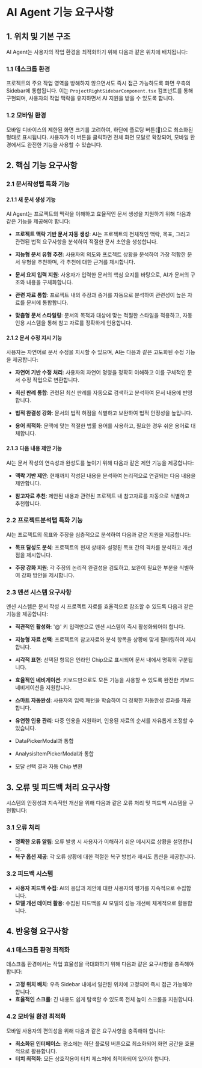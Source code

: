 # AI Agent 기능 요구사항

## 1. 위치 및 기본 구조
AI Agent는 사용자의 작업 환경을 최적화하기 위해 다음과 같은 위치에 배치됩니다:

### 1.1 데스크톱 환경
프로젝트의 주요 작업 영역을 방해하지 않으면서도 즉시 접근 가능하도록 화면 우측의 Sidebar에 통합됩니다. 이는 `ProjectRightSidebarComponent.tsx` 컴포넌트를 통해 구현되며, 사용자의 작업 맥락을 유지하면서 AI 지원을 받을 수 있도록 합니다.

### 1.2 모바일 환경
모바일 디바이스의 제한된 화면 크기를 고려하여, 하단에 플로팅 버튼(🤖)으로 최소화된 형태로 표시됩니다. 사용자가 이 버튼을 클릭하면 전체 화면 모달로 확장되어, 모바일 환경에서도 완전한 기능을 사용할 수 있습니다.

## 2. 핵심 기능 요구사항

### 2.1 문서작성탭 특화 기능

#### 2.1.1 새 문서 생성 기능
AI Agent는 프로젝트의 맥락을 이해하고 효율적인 문서 생성을 지원하기 위해 다음과 같은 기능을 제공해야 합니다:

- **프로젝트 맥락 기반 문서 자동 생성**: AI는 프로젝트의 전체적인 맥락, 목표, 그리고 관련된 법적 요구사항을 분석하여 적절한 문서 초안을 생성합니다.

- **지능형 문서 유형 추천**: 사용자의 의도와 프로젝트 상황을 분석하여 가장 적합한 문서 유형을 추천하며, 각 추천에 대한 근거를 제시합니다.

- **문서 요지 입력 지원**: 사용자가 입력한 문서의 핵심 요지를 바탕으로, AI가 문서의 구조와 내용을 구체화합니다.

- **관련 자료 통합**: 프로젝트 내의 주장과 증거를 자동으로 분석하여 관련성이 높은 자료를 문서에 통합합니다.

- **맞춤형 문서 스타일링**: 문서의 목적과 대상에 맞는 적절한 스타일을 적용하고, 자동 인용 시스템을 통해 참고 자료를 정확하게 인용합니다.

#### 2.1.2 문서 수정 지시 기능
사용자는 자연어로 문서 수정을 지시할 수 있으며, AI는 다음과 같은 고도화된 수정 기능을 제공합니다:

- **자연어 기반 수정 처리**: 사용자의 자연어 명령을 정확히 이해하고 이를 구체적인 문서 수정 작업으로 변환합니다.

- **최신 판례 통합**: 관련된 최신 판례를 자동으로 검색하고 분석하여 문서 내용에 반영합니다.

- **법적 완결성 강화**: 문서의 법적 허점을 식별하고 보완하여 법적 안정성을 높입니다.

- **용어 최적화**: 문맥에 맞는 적절한 법률 용어를 사용하고, 필요한 경우 쉬운 용어로 대체합니다.

#### 2.1.3 다음 내용 제안 기능
AI는 문서 작성의 연속성과 완성도를 높이기 위해 다음과 같은 제안 기능을 제공합니다:

- **맥락 기반 제안**: 현재까지 작성된 내용을 분석하여 논리적으로 연결되는 다음 내용을 제안합니다.

- **참고자료 추천**: 제안된 내용과 관련된 프로젝트 내 참고자료를 자동으로 식별하고 추천합니다.

### 2.2 프로젝트분석탭 특화 기능
AI는 프로젝트의 목표와 주장을 심층적으로 분석하여 다음과 같은 지원을 제공합니다:

- **목표 달성도 분석**: 프로젝트의 현재 상태와 설정된 목표 간의 격차를 분석하고 개선점을 제시합니다.

- **주장 강화 지원**: 각 주장의 논리적 완결성을 검토하고, 보완이 필요한 부분을 식별하여 강화 방안을 제시합니다.

### 2.3 멘션 시스템 요구사항
멘션 시스템은 문서 작성 시 프로젝트 자료를 효율적으로 참조할 수 있도록 다음과 같은 기능을 제공합니다:

- **직관적인 활성화**: '@' 키 입력만으로 멘션 시스템이 즉시 활성화되어야 합니다.

- **지능형 자료 선택**: 프로젝트의 참고자료와 분석 항목을 상황에 맞게 필터링하여 제시합니다.

- **시각적 표현**: 선택된 항목은 인라인 Chip으로 표시되어 문서 내에서 명확히 구분됩니다.

- **효율적인 네비게이션**: 키보드만으로도 모든 기능을 사용할 수 있도록 완전한 키보드 네비게이션을 지원합니다.

- **스마트 자동완성**: 사용자의 입력 패턴을 학습하여 더 정확한 자동완성 결과를 제공합니다.

- **유연한 인용 관리**: 다중 인용을 지원하며, 인용된 자료의 순서를 자유롭게 조정할 수 있습니다.

- DataPickerModal과 통합

- AnalysisItemPickerModal과 통합

- 모달 선택 결과 자동 Chip 변환



## 3. 오류 및 피드백 처리 요구사항
시스템의 안정성과 지속적인 개선을 위해 다음과 같은 오류 처리 및 피드백 시스템을 구현합니다:

### 3.1 오류 처리
- **명확한 오류 알림**: 오류 발생 시 사용자가 이해하기 쉬운 메시지로 상황을 설명합니다.
- **복구 옵션 제공**: 각 오류 상황에 대한 적절한 복구 방법과 재시도 옵션을 제공합니다.

### 3.2 피드백 시스템
- **사용자 피드백 수집**: AI의 응답과 제안에 대한 사용자의 평가를 지속적으로 수집합니다.
- **모델 개선 데이터 활용**: 수집된 피드백을 AI 모델의 성능 개선에 체계적으로 활용합니다.

## 4. 반응형 요구사항

### 4.1 데스크톱 환경 최적화
데스크톱 환경에서는 작업 효율성을 극대화하기 위해 다음과 같은 요구사항을 충족해야 합니다:

- **고정 위치 배치**: 우측 Sidebar 내에서 일관된 위치에 고정되어 즉시 접근 가능해야 합니다.
- **효율적인 스크롤**: 긴 내용도 쉽게 탐색할 수 있도록 전체 높이 스크롤을 지원합니다.

### 4.2 모바일 환경 최적화
모바일 사용자의 편의성을 위해 다음과 같은 요구사항을 충족해야 합니다:

- **최소화된 인터페이스**: 평소에는 하단 플로팅 버튼으로 최소화되어 화면 공간을 효율적으로 활용합니다.
- **터치 최적화**: 모든 상호작용이 터치 제스처에 최적화되어 있어야 합니다.
